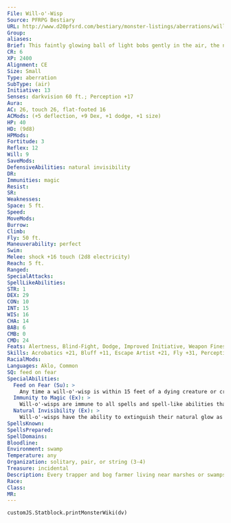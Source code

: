 ```yaml
---
File: Will-o'-Wisp
Source: PFRPG Bestiary
URL: http://www.d20pfsrd.com/bestiary/monster-listings/aberrations/will-o--wisp
Group: 
aliases: 
Brief: This faintly glowing ball of light bobs gently in the air, the nebulous image of what might be a skull visible somewhere in its depths.
CR: 6
XP: 2400
Alignment: CE
Size: Small
Type: aberration
SubType: (air)
Initiative: 13
Senses: darkvision 60 ft.; Perception +17
Aura: 
AC: 26, touch 26, flat-footed 16
ACMods: (+5 deflection, +9 Dex, +1 dodge, +1 size)
HP: 40
HD: (9d8)
HPMods: 
Fortitude: 3
Reflex: 12
Will: 9
SaveMods: 
DefensiveAbilities: natural invisibility
DR: 
Immunities: magic
Resist: 
SR: 
Weaknesses: 
Space: 5 ft.
Speed: 
MoveMods: 
Burrow: 
Climb: 
Fly: 50 ft.
Maneuverability: perfect
Swim: 
Melee: shock +16 touch (2d8 electricity)
Reach: 5 ft.
Ranged: 
SpecialAttacks: 
SpellLikeAbilities: 
STR: 1
DEX: 29
CON: 10
INT: 15
WIS: 16
CHA: 14
BAB: 6
CMB: 0
CMD: 24
Feats: Alertness, Blind-Fight, Dodge, Improved Initiative, Weapon Finesse
Skills: Acrobatics +21, Bluff +11, Escape Artist +21, Fly +31, Perception +17, Stealth +25
RacialMods: 
Languages: Aklo, Common
SQ: feed on fear
SpecialAbilities:
  Feed on Fear (Su): >
    Any time a will-o'-wisp is within 15 feet of a dying creature or creature subject to a fear effect, it gains fast healing 5.
  Immunity to Magic (Ex): >
    Will-o'-wisps are immune to all spells and spell-like abilities that allow spell resistance, except magic missile and maze.
  Natural Invisibility (Ex): >
    Will-o'-wisps have the ability to extinguish their natural glow as a move action, effectively becoming invisible, as per the spell.
SpellsKnown: 
SpellsPrepared: 
SpellDomains: 
Bloodline: 
Environment: swamp
Temperature: any
Organization: solitary, pair, or string (3-4)
Treasure: incidental
Description: Every trapper and bog farmer living near marshes or swamps has his own name for these faintly glowing balls of light-jack o' the lanterns, corpse candles, walking fires, pine lights, spooklights, rushlights-but all recognize them as dangerous predators and false guides in the darkness. Evil creatures that feed on the strong psychic emanations of terrified creatures, will-o'-wisps delight in tempting gullible travelers into dangerous situations. In the wild lands where they're most common, will-o'-wisps favor simple tactics like positioning themselves over cliffs or quicksand where they can easily be mistaken for lanterns (especially if they can set their traps near actual signal lanterns), allowing them to lure unwary travelers into perilous situations. On rare occasions, will-o'- wisps seeking easier pickings will move into a city and take up residence near gallows or follow along invisibly behind an army in order to harvest the fear of the dying men; why the vast majority choose to remain in the swamps where victims are scarce remains a mystery. Will-o'- wisps only use their electric shock ability under extreme duress, preferring to let other creatures or hazards claim their victims while they float nearby and feast. Will-o'-wisps can glow any color they choose, but are most frequently yellow, white, green, or blue. They can even vary their luminosity to create patterns-many will-o'- wisps are fond of creating vague skull-like shapes in their glow to further terrify their victims. Their actual bodies are barely visible globes of translucent spongy material 1 foot across and weighing 3 pounds, capable of emitting light from every surface. A will-o'-wisp's light is approximately as bright as a torch, and though they do not seem to use sound to communicate with each other, they hear perfectly and can vibrate their bodies rapidly to simulate speech. While vilif ied by most other sentient creatures, will-o'-wisps are actually quite intelligent, if utterly alien in their reasoning. Sometimes organized into groups called "strings," their society and goals remain complete unknowns to outsiders, as do their origins, though they have sometimes been known to strike bargains with those who can offer them vast quantities of appropriately frightened victims. As will-o'-wisps do not age, and are effectively immortal unless killed by violence, particularly ancient will-o'-wisps can serve as fantastic repositories of knowledge from the ancient past, although convincing one of these cruel creatures to cooperate with an interrogation can be a trick in and of itself.
Race: 
Class: 
MR: 
---
```

```dataviewjs
customJS.Statblock.printMonsterWiki(dv)
```
